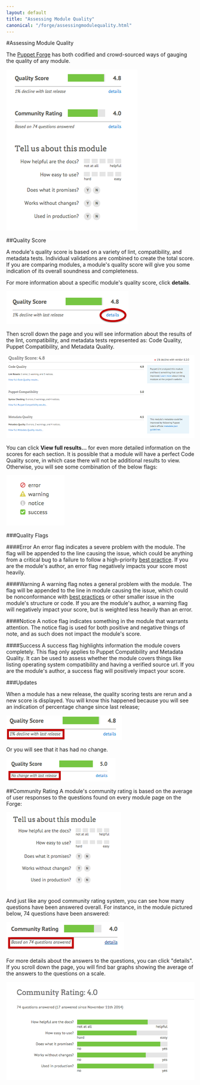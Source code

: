 ```yaml
---
layout: default
title: "Assessing Module Quality"
canonical: "/forge/assessingmodulequality.html"
---
```


[forge]: https://forge.puppetlabs.com
[styleguide]: https://docs.puppetlabs.com/guides/style_guide.html
[modulequality]: ./images/modulequality.png
[details]: ./images/details.png
[qualityscoredetail]: ./images/qualityscoredetail.png
[qualityflags]: ./images/qualityflags.png
[releasechange]: ./images/releasechange.png
[noreleasechange]: ./images/noreleasechange.png
[communityquestions]: ./images/communityquestions.png
[questionsanswered]: ./images/questionsanswered.png
[communityratingscale]: ./images/communityratingscale.png

#Assessing Module Quality

The [Puppet Forge](forge) has both codified and crowd-sourced ways of gauging the quality of any module.

![module ratings][modulequality]

##Quality Score

A module's quality score is based on a variety of lint, compatibility, and metadata tests. Individual validations are combined to create the total score. If you are comparing modules, a module's quality score will give you some indication of its overall soundness and completeness.

For more information about a specific module's quality score, click **details**.

![find quality score details][details]

Then scroll down the page and you will see information about the results of the lint, compatibility, and metadata tests represented as: Code Quality, Puppet Compatibility, and Metadata Quality.

![Quality score details][qualityscoredetail]

You can click **View full results...** for even more detailed information on the scores for each section. It is possible that a module will have a perfect Code Quality score, in which case there will not be additional results to view. Otherwise, you will see some combination of the below flags: 

![Quality flags][qualityflags]

###Quality Flags

####Error
An error flag indicates a severe problem with the module. The flag will be appended to the line causing the issue, which could be anything from a critical bug to a failure to follow a high-priority [best practice](styleguide). If you are the module's author, an error flag negatively impacts your score most heavily. 

####Warning
A warning flag notes a general problem with the module. The flag will be appended to the line in module causing the issue, which could be nonconformance with [best practices](styleguide) or other smaller issue in the module's structure or code. If you are the module's author, a warning flag will negatively impact your score, but is weighted less heavily than an error. 

####Notice
A notice flag indicates something in the module that warrants attention. The notice flag is used for both positive and negative things of note, and as such does not impact the module's score.

####Success
A success flag highlights information the module covers completely. This flag only applies to Puppet Compatibility and Metadata Quality. It can be used to assess whether the module covers things like listing operating system compatibility and having a verified source url. If you are the module's author, a success flag will positively impact your score.

###Updates

When a module has a new release, the quality scoring tests are rerun and a new score is displayed. You will know this happened because you will see an indication of percentage change since last release;

![Quality change since release][releasechange]

Or you will see that it has had no change.

![No quality change since release][noreleasechange]

##Community Rating
A module's community rating is based on the average of user responses to the questions found on every module page on the Forge:

![Community rating quesitons][communityquestions]

And just like any good community rating system, you can see how many questions have been answered overall. For instance, in the module pictured below, 74 questions have been answered:

![Number of questions answered][questionsanswered]

For more details about the answers to the questions, you can click "details". If you scroll down the page, you will find bar graphs showing the average of the answers to the questions on a scale.

![Community ratings on a scale][communityratingscale]